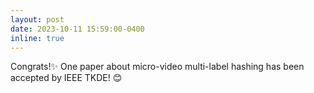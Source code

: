 ```yaml
---
layout: post
date: 2023-10-11 15:59:00-0400
inline: true
---
```

Congrats!:sparkles: One paper about micro-video multi-label hashing has been accepted by IEEE TKDE! :blush: 


